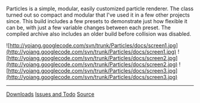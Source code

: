 Particles is a simple, modular, easily customized particle renderer. The class turned out so compact and modular that I've used it in a few other projects since. This build includes a few presets to demonstrate just how flexible it can be, with just a few variable changes between each preset.  The compiled archive also includes an older build before collision was disabled.

![http://yoiang.googlecode.com/svn/trunk/Particles/docs/screen1.jpg](http://yoiang.googlecode.com/svn/trunk/Particles/docs/screen1.jpg)
![http://yoiang.googlecode.com/svn/trunk/Particles/docs/screen2.jpg](http://yoiang.googlecode.com/svn/trunk/Particles/docs/screen2.jpg)
![http://yoiang.googlecode.com/svn/trunk/Particles/docs/screen3.jpg](http://yoiang.googlecode.com/svn/trunk/Particles/docs/screen3.jpg)
> 
---

[Downloads](http://code.google.com/p/yoiang/downloads/list?q=label:Particles)
[Issues and Todo](http://code.google.com/p/yoiang/issues/list?q=label:Particles)
[Source](http://code.google.com/p/yoiang/source/browse)